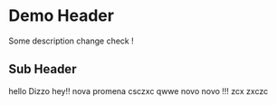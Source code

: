 # Demo Header 


Some description change check !
## Sub Header

hello Dizzo hey!! nova promena
csczxc qwwe
novo novo !!!
zcx
zxczc
